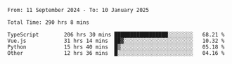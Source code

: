 <!--START_SECTION:waka-->

```abap
From: 11 September 2024 - To: 10 January 2025

Total Time: 290 hrs 8 mins

TypeScript        206 hrs 30 mins █████████████████░░░░░░░░   68.21 %
Vue.js            31 hrs 14 mins  ██▓░░░░░░░░░░░░░░░░░░░░░░   10.32 %
Python            15 hrs 40 mins  █▒░░░░░░░░░░░░░░░░░░░░░░░   05.18 %
Other             12 hrs 36 mins  █░░░░░░░░░░░░░░░░░░░░░░░░   04.16 %
```

<!--END_SECTION:waka-->
